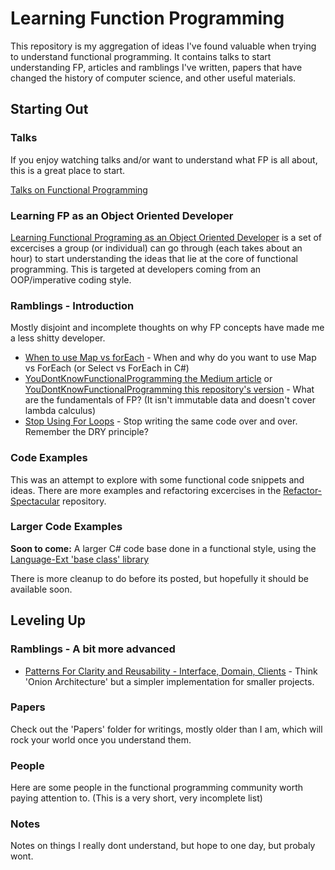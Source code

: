 # Learning Function Programming

This repository is my aggregation of ideas I've found valuable when trying to understand functional programming. It contains talks to start understanding FP, articles and ramblings I've written, papers that have changed the history of computer science, and other useful materials.

## Starting Out

### Talks

If you enjoy watching talks and/or want to understand what FP is all about, this is a great place to start.

[Talks on Functional Programming](./Talks/README.md)

### Learning FP as an Object Oriented Developer

[Learning Functional Programing as an Object Oriented Developer](./oo-to-fp.md) is a set of excercises a group (or individual) can go through (each takes about an hour) to start understanding the ideas that lie at the core of functional programming. This is targeted at developers  coming from an OOP/imperative coding style.

### Ramblings - Introduction

Mostly disjoint and incomplete thoughts on why FP concepts have made me a less shitty developer. 

* [When to use Map vs forEach](https://medium.com/@gregberns/when-to-use-map-vs-foreach-68edbb7a516) - When and why do you want to use Map vs ForEach (or Select vs ForEach in C#)
* [YouDontKnowFunctionalProgramming the Medium article](https://medium.com/@gregberns/you-dont-know-functional-programming-f84cc6197c96) or [YouDontKnowFunctionalProgramming this repository's version](./Ramblings/YouDontKnowFunctionalProgramming.md) - What are the fundamentals of FP? (It isn't immutable data and doesn't cover lambda calculus)
* [Stop Using For Loops](./Ramblings/StopUsingForLoops.md) - Stop writing the same code over and over. Remember the DRY principle?

### Code Examples

This was an attempt to explore with some functional code snippets and ideas. There are more examples and refactoring excercises in the [Refactor-Spectacular](https://github.com/gregberns/refactor-spectacular) repository.

### Larger Code Examples

**Soon to come:** A larger C# code base done in a functional style, using the [Language-Ext 'base class' library](https://github.com/louthy/language-ext)

There is more cleanup to do before its posted, but hopefully it should be available soon.

## Leveling Up

### Ramblings - A bit more advanced

* [Patterns For Clarity and Reusability - Interface, Domain, Clients](https://medium.com/@gregberns/patterns-for-clarity-and-reusability-676039a69519) - Think 'Onion Architecture' but a simpler implementation for smaller projects.

### Papers

Check out the 'Papers' folder for writings, mostly older than I am, which will rock your world once you understand them.

### People 

Here are some people in the functional programming community worth paying attention to. (This is a very short, very incomplete list)

### Notes

Notes on things I really dont understand, but hope to one day, but probaly wont.
